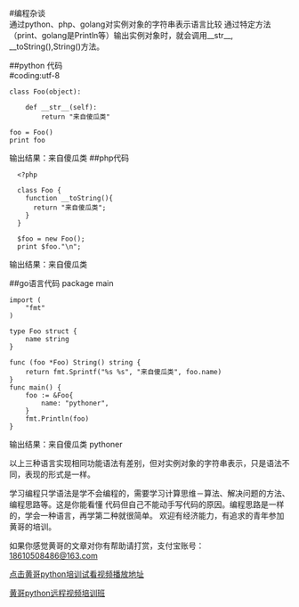 #编程杂谈  
通过python、php、golang对实例对象的字符串表示语言比较
通过特定方法（print、golang是Println等）输出实例对象时，就会调用__str__, __toString(),String()方法。


##python 代码  
    #coding:utf-8


    class Foo(object):

        def __str__(self):
            return "来自傻瓜类"

    foo = Foo()
    print foo

输出结果：来自傻瓜类
##php代码

      <?php

      class Foo {
        function __toString(){
          return "来自傻瓜类";
        }
      }

      $foo = new Foo();
      print $foo."\n";
输出结果：来自傻瓜类

##go语言代码
    package main

    import (
    	"fmt"
    )

    type Foo struct {
    	name string
    }

    func (foo *Foo) String() string {
    	return fmt.Sprintf("%s %s", "来自傻瓜类", foo.name)
    }
    func main() {
    	foo := &Foo{
    		name: "pythoner",
    	}
    	fmt.Println(foo)
    }
输出结果：来自傻瓜类 pythoner


以上三种语言实现相同功能语法有差别，但对实例对象的字符串表示，只是语法不同，表现的形式是一样。

学习编程只学语法是学不会编程的，需要学习计算思维－算法、解决问题的方法、编程思路等。这是你能看懂
代码但自己不能动手写代码的原因。编程思路是一样的，学会一种语言，再学第二种就很简单。
欢迎有经济能力，有追求的青年参加黄哥的培训。

如果你感觉黄哥的文章对你有帮助请打赏，支付宝账号：18610508486@163.com


[点击黄哥python培训试看视频播放地址](https://github.com/pythonpeixun/article/blob/master/python_shiping.md)

[黄哥python远程视频培训班](https://github.com/pythonpeixun/article/blob/master/index.md)
